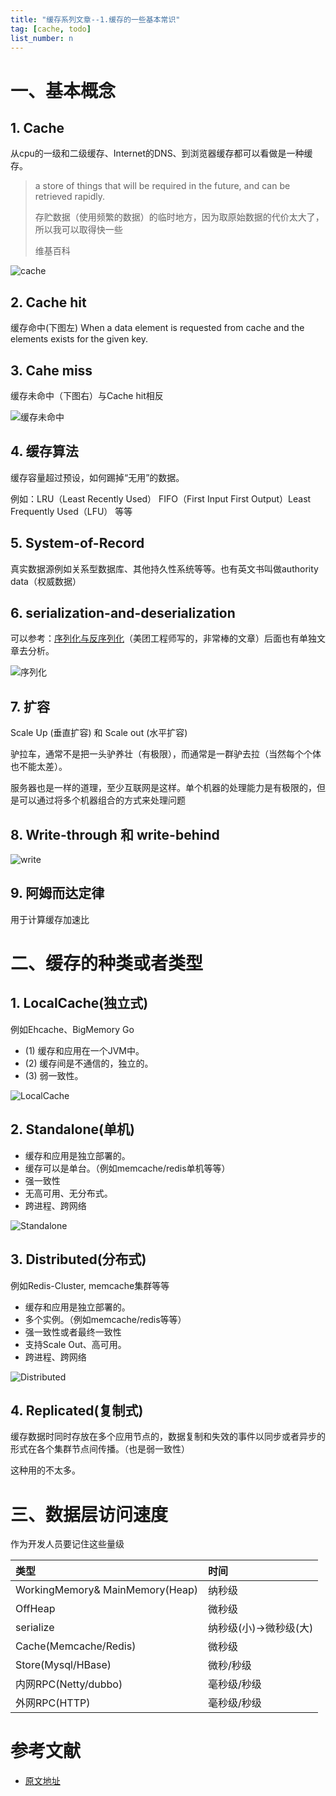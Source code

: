 ```yaml
---
title: "缓存系列文章--1.缓存的一些基本常识"
tag: [cache, todo]
list_number: n
---
```


 
# 一、基本概念

## 1. Cache
从cpu的一级和二级缓存、Internet的DNS、到浏览器缓存都可以看做是一种缓存。

> a store of things that will be required in the future, and can be retrieved rapidly.
>
> 存贮数据（使用频繁的数据）的临时地方，因为取原始数据的代价太大了，所以我可以取得快一些
>
>  维基百科
     
![cache](http://dl2.iteye.com/upload/attachment/0111/4905/c7c016eb-e961-361e-a71d-dce07543949e.jpg) 

## 2. Cache hit
缓存命中(下图左) When a data element is requested from cache and the elements exists for the given key.


## 3. Cahe miss
缓存未命中（下图右）与Cache hit相反

![缓存未命中](http://dl2.iteye.com/upload/attachment/0111/4593/fb5b2cb4-05a4-309a-858b-53cc479cc89f.png)

## 4. 缓存算法

缓存容量超过预设，如何踢掉“无用”的数据。

例如：LRU（Least Recently Used） FIFO（First Input First Output）Least Frequently Used（LFU） 等等  

## 5. System-of-Record
真实数据源例如关系型数据库、其他持久性系统等等。也有英文书叫做authority data（权威数据）

## 6. serialization-and-deserialization

可以参考：[序列化与反序列化](http://www.infoq.com/cn/articles/serialization-and-deserialization)（美团工程师写的，非常棒的文章）后面也有单独文章去分析。
   
![序列化](http://dl2.iteye.com/upload/attachment/0111/4903/a46ec730-1b3b-3645-8117-e447d9aa3b66.jpg)

## 7. 扩容
Scale Up (垂直扩容) 和 Scale out (水平扩容)

驴拉车，通常不是把一头驴养壮（有极限），而通常是一群驴去拉（当然每个个体也不能太差）。 

服务器也是一样的道理，至少互联网是这样。单个机器的处理能力是有极限的，但是可以通过将多个机器组合的方式来处理问题


## 8. Write-through 和 write-behind

![write](http://dl2.iteye.com/upload/attachment/0111/4599/e959d9cf-0ae0-36bb-9f88-5651ba02e84d.png)

 
## 9. 阿姆而达定律
用于计算缓存加速比

# 二、缓存的种类或者类型

## 1. LocalCache(独立式)

例如Ehcache、BigMemory Go

- (1) 缓存和应用在一个JVM中。
- (2) 缓存间是不通信的，独立的。
- (3) 弱一致性。

![LocalCache](http://dl2.iteye.com/upload/attachment/0111/4607/4215173e-55d1-3127-bb03-80b2757bb2f2.png) 

## 2. Standalone(单机)
- 缓存和应用是独立部署的。
- 缓存可以是单台。（例如memcache/redis单机等等）
- 强一致性
- 无高可用、无分布式。
- 跨进程、跨网络

![Standalone](http://dl2.iteye.com/upload/attachment/0111/4603/784b6554-1b1e-3981-bff0-2fb212b87aa4.png)

 
## 3. Distributed(分布式)
例如Redis-Cluster, memcache集群等等

- 缓存和应用是独立部署的。
- 多个实例。（例如memcache/redis等等）
- 强一致性或者最终一致性
- 支持Scale Out、高可用。
- 跨进程、跨网络

![Distributed](http://dl2.iteye.com/upload/attachment/0111/4611/a6f2a569-3aea-3e79-9620-58f8054190f0.png)

 

## 4. Replicated(复制式)
缓存数据时同时存放在多个应用节点的，数据复制和失效的事件以同步或者异步的形式在各个集群节点间传播。（也是弱一致性）

这种用的不太多。


# 三、数据层访问速度
作为开发人员要记住这些量级

|类型|时间|
|:--|:--|
|WorkingMemory& MainMemory(Heap)|纳秒级|
|OffHeap|微秒级|
|serialize|纳秒级(小)->微秒级(大)|
|Cache(Memcache/Redis)|微秒级|
|Store(Mysql/HBase)|微秒/秒级|
|内网RPC(Netty/dubbo)|毫秒级/秒级|
|外网RPC(HTTP)|毫秒级/秒级|
 

# 参考文献

- [原文地址](https://carlosfu.iteye.com/blog/2241010)
